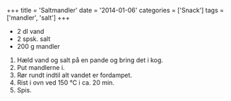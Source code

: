 +++
title = 'Saltmandler'
date = '2014-01-06'
categories = ['Snack']
tags = ['mandler', 'salt']
+++

- 2 dl vand
- 2 spsk. salt
- 200 g mandler

1. Hæld vand og salt på en pande og bring det i kog.
2. Put mandlerne i.
3. Rør rundt indtil alt vandet er fordampet.
4. Rist i ovn ved 150 ℃ i ca. 20 min.
5. Spis.
